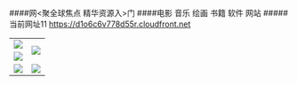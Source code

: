 ####网<聚全球焦点 精华资源入>门
####电影 音乐 绘画 书籍 软件 网站
#####当前网址11 https://d1o6c6v778d55r.cloudfront.net

<table>
  <tr>
    <td><a href="https://d1o6c6v778d55r.cloudfront.net/ogUP.aspx?name=ZYZG.mp4" target="_blank"><img src="https://d1o6c6v778d55r.cloudfront.net/Up/ZYZG.jpg" /></a></td>
    <td rowspan=2><a href="https://d1o6c6v778d55r.cloudfront.net/ogUP.aspx?name=WJ.mp4" target="_blank"><img src="https://d1o6c6v778d55r.cloudfront.net/Up/WJ.jpg" /></a></td>
  </tr>
  <tr>
    <td><a href="https://d1o6c6v778d55r.cloudfront.net/ogUP.aspx?name=DKC.mp4&count=11" target="_blank"><img src="https://d1o6c6v778d55r.cloudfront.net/Up/DKC.jpg" /></a></td>
  </tr>
  <tr>
    <td><a href="https://d1o6c6v778d55r.cloudfront.net/ogUP.aspx?name=FZYX.mp4" target="_blank"><img src="https://d1o6c6v778d55r.cloudfront.net/Up/FZYX.jpg" /></a></td>
    <td rowspan=2><a href="https://d1o6c6v778d55r.cloudfront.net/ogUP.aspx?name=BYWXY.mp4" target="_blank"><img src="https://d1o6c6v778d55r.cloudfront.net/Up/BYWXY.jpg" /></a></td>
  </tr>
</table>
